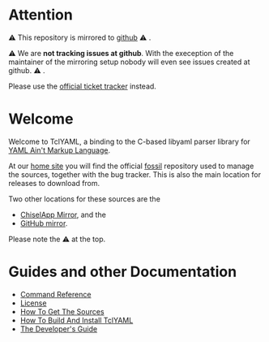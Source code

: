 # Attention

:warning: This repository is mirrored to
[github](https://github.com/andreas-kupries/tclyaml) :warning: .

:warning: We are __not tracking issues at github__.
With the exeception of the maintainer of the mirroring setup nobody
will even see issues created at github. :warning: .

Please use the
[official ticket tracker](https://core.tcl-lang.org/akupries/tclyaml/reportlist)
instead.

# Welcome

Welcome to TclYAML, a binding to the C-based libyaml parser library
for [YAML Ain't Markup Language](http://yaml.org).

At our [home site](http://core.tcl-lang.org/akupries/tclyaml) you will
find the official [fossil](https://fossil-scm.org) repository used to
manage the sources, together with the bug tracker. This is also the
main location for releases to download from.

Two other locations for these sources are the

  - [ChiselApp Mirror](https://chiselapp.com/user/andreas_kupries/repository/tclyaml/index), and the
  - [GitHub mirror](https://github.com/andreas-kupries/tclyaml).

Please note the :warning: at the top.

# Guides and other Documentation

   * [Command Reference](embedded/md/doc/files/tclyaml.md)
   * [License](embedded/md/doc/files/tclyaml_license.md)
   * [How To Get The Sources](embedded/md/doc/files/tclyaml_sources.md)
   * [How To Build And Install TclYAML](embedded/md/doc/files/tclyaml_installer.md)
   * [The Developer's Guide](embedded/md/doc/files/tclyaml_devguide.md)

